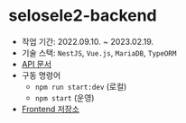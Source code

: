 # selosele2-backend

- 작업 기간: 2022.09.10. ~ 2023.02.19.
- 기술 스택: `NestJS`, `Vue.js`, `MariaDB`, `TypeORM`
- [API 문서](http://localhost:3000/api-docs)
- 구동 명령어
  - ```npm run start:dev``` (로컬)
  - ```npm start``` (운영)
- [Frontend 저장소](https://github.com/selosele/selosele2-frontend)
